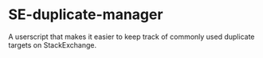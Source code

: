 # SE-duplicate-manager
A userscript that makes it easier to keep track of commonly used duplicate targets on StackExchange.
